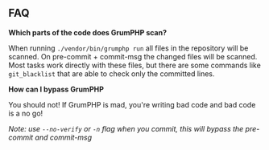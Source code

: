 ## FAQ

**Which parts of the code does GrumPHP scan?**

When running `./vendor/bin/grumphp run` all 
files in the repository will be scanned.
On pre-commit + commit-msg the changed files 
will be scanned.
Most tasks work directly with these files, 
but there are some commands like `git_blacklist` 
that are able to check only the committed lines.

**How can I bypass GrumPHP**

You should not! If GrumPHP is mad, 
you're writing bad code and bad code is a no go!

*Note: use `--no-verify` or `-n` flag when you commit, 
this will bypass the pre-commit and commit-msg*
